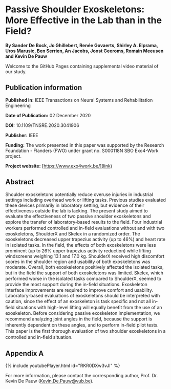 
# Passive Shoulder Exoskeletons: More Effective in the Lab than in the Field?
**By Sander De Bock, Jo Ghillebert, Renée Govaerts, Shirley A. Elprama, Uros Marusic, Ben Serrien, An Jacobs, Joost Geeroms, Romain Meeusen and Kevin De Pauw**

Welcome to the GitHub Pages containing supplemental video material of our study.

## Publication information
**Published in:** IEEE Transactions on Neural Systems and Rehabilitation Engineering

**Date of Publication:** 02 December 2020 

**DOI:** 10.1109/TNSRE.2020.3041906

**Publisher:** IEEE

**Funding:** The work presented in this paper was supported by the Research Foundation - Flanders (FWO) under grant no. S000118N SBO Exo4-Work project.

**Project website:** [https://www.exo4work.be/](link)


## Abstract
Shoulder exoskeletons potentially reduce overuse injuries in industrial settings including overhead work or lifting tasks. Previous studies evaluated these devices primarily in
laboratory setting, but evidence of their effectiveness outside the lab is lacking. The present study aimed to evaluate the effectiveness of two passive shoulder exoskeletons and explore the transfer of laboratory-based results to the ﬁeld. Four industrial workers performed controlled and in-ﬁeld evaluations without and with two exoskeletons, ShoulderX and Skelex in a randomized order. The exoskeletons decreased upper trapezius activity (up to 46%) and heart rate in isolated tasks. In the ﬁeld, the effects of both exoskeletons were less prominent (up to 26% upper trapezius activity reduction) while lifting windscreens weighing 13.1 and 17.0 kg. ShoulderX received high discomfort scores in the shoulder region and usability of both exoskeletons was moderate. Overall, both exoskeletons positively affected the isolated tasks, but in the ﬁeld the support of both exoskeletons was limited. Skelex, which performed worse in the isolated tasks compared to ShoulderX, seemed to provide the most support during the in-ﬁeld situations. Exoskeleton interface improvements are required to improve comfort and usability. Laboratory-based evaluations of exoskeletons should be interpreted with caution, since the effect of an exoskeleton is task speciﬁc and not all in-ﬁeld situations with high-level lifting will equally beneﬁt from the use of an exoskeleton. Before considering passive exoskeleton implementation, we recommend analyzing joint angles in the ﬁeld, because the support is inherently dependent on these angles, and to perform in-ﬁeld pilot tests. This paper is the ﬁrst thorough evaluation of two shoulder exoskeletons in a controlled and in-ﬁeld situation. 

## Appendix A
{% include youtubePlayer.html id="RKR0DXw3vJI" %}

For more information, please contact the corresponding author, Prof. Dr. Kevin De Pauw (Kevin.De.Pauw@vub.be).
